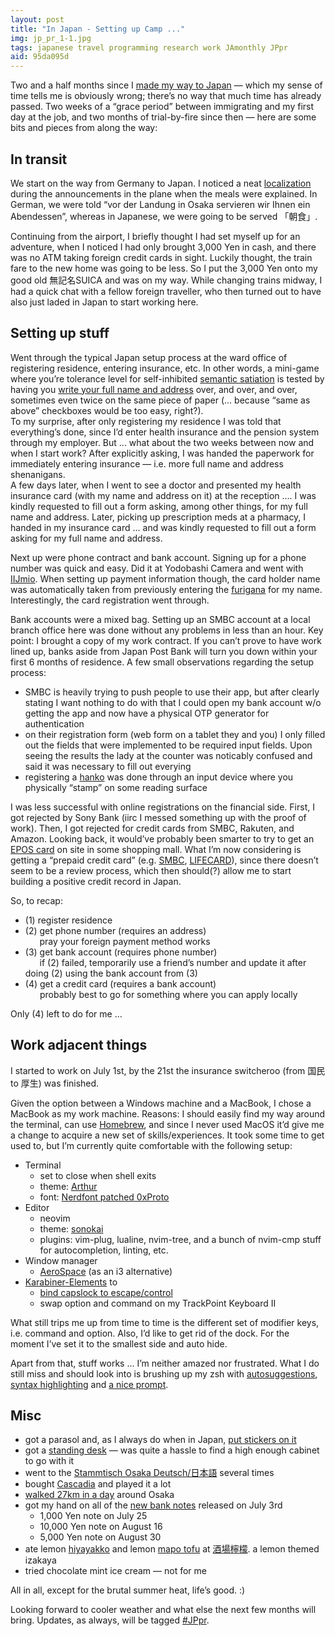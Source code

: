```yaml
---
layout: post
title: "In Japan - Setting up Camp ..."
img: jp_pr_1-1.jpg
tags: japanese travel programming research work JAmonthly JPpr
aid: 95da095d
---
```


Two and a half months since I [made my way to Japan](/a/61000820) — which my sense of time tells me is obviously wrong; there’s no way that much time has already passed. Two weeks of a “grace period” between immigrating and my first day at the job, and two months of trial-by-fire since then — here are some bits and pieces from along the way:

## In transit

We start on the way from Germany to Japan. I noticed a neat [localization](https://en.wikipedia.org/wiki/Language_localisation) during the announcements in the plane when the meals were explained. In German, we were told “<span class="mixlang"><span class="swap" swap="before landing in Osaka we will serve dinner"><span class="inner">vor der Landung in Osaka servieren wir Ihnen ein Abendessen</span></span></span>”, whereas in Japanese, we were going to be served 「<span class="mixlang"><span class="swap" swap="breakfast"><span class="inner">朝食</span></span></span>」.

Continuing from the airport, I briefly thought I had set myself up for an adventure, when I noticed I had only brought 3,000 Yen in cash, and there was no ATM taking foreign credit cards in sight. Luckily thought, the train fare to the new home was going to be less. So I put the 3,000 Yen onto my good old <span class="mixlang"><span class="swap" swap="anonymous SUICA IC card"><span class="inner">無記名SUICA</span></span></span> and was on my way. While changing trains midway, I had a quick chat with a fellow foreign traveller, who then turned out to have also just laded in Japan to start working here.
<!-- Continuing on the way from the airport to my new home in Japan, I had a nice quick encounter with a fellow traveller in a — giving it was really the only random stranger I talked to along the way — surprisingly similar situation.
At <span class="mixlang"><span class="swap" swap="Tennoji"><span class="inner">天王寺</span></span></span> station I entered the elevator from the platform to the concourse with my [two suitcases](/assets/img/blog/jp_pr_0_luggage.jpg), already filling up half of the available space. Next in the line of people behind me was Caucasian guy with two large suitcases. Entering and thereby filling up the remaining space, he commented: “only room for two, eh?” I think I only replied with a brief “looks like it” or so. A minute or two later, we both independently had made our way to one side of the concourse with an escalator upwards for the very last bit. There, we realized we had gone too far and now had to haul our suitcases back down the stairs. Taking our shared fate as a conversation starter, we had a quick chat where I learned he’s an Australian who also had just come to Japan to start working here.-->

## Setting up stuff

Went through the typical Japan setup process at the ward office of registering residence, entering insurance, etc. In other words, a mini-game where you’re tolerance level for self-inhibited [semantic satiation](https://en.wikipedia.org/wiki/Semantic_satiation) is tested by having you [write your full name and address](https://www.youtube.com/watch?v=AKkrfaH8S64&t) over, and over, and over, sometimes even twice on the same piece of paper (... because “same as above” checkboxes would be too easy, right?).  
To my surprise, after only registering my residence I was told that everything’s done, since I’d enter health insurance and the pension system through my employer. But ... what about the two weeks between now and when I start work? After explicitly asking, I was handed the paperwork for immediately entering insurance — i.e. more full name and address shenanigans.<!-- With residence, health insurance, and pension system registration, plus application for pension payment exemption due to no income, -->  
A few days later, when I went to see a doctor and presented my health insurance card (with my name and address on it)  at the reception .... I was kindly requested to fill out a form asking, among other things, for my full name and address. Later, picking up prescription meds at a pharmacy, I handed in my insurance card ... and was kindly requested to fill out a form asking for my full name and address.

Next up were phone contract and bank account. Signing up for a phone number was quick and easy. Did it at Yodobashi Camera and went with [IIJmio](https://www.iijmio.jp/). When setting up payment information though, the card holder name was automatically taken from previously entering the [furigana](https://en.wikipedia.org/wiki/Furigana) for my name. Interestingly, the card registration went through.

Bank accounts were a mixed bag. Setting up an SMBC account at a local branch office here was done without any problems in less than an hour. Key point: I brought a copy of my work contract. If you can’t prove to have work lined up, banks aside from Japan Post Bank will turn you down within your first 6 months of residence. A few small observations regarding the setup process:

* SMBC is heavily trying to push people to use their app, but after clearly stating I want nothing to do with that I could open my bank account w/o getting the app and now have a physical OTP generator for authentication
* on their registration form (web form on a tablet they and you) I only filled out the fields that were implemented to be required input fields. Upon seeing the results the lady at the counter was noticably confused and said it was necessary to fill out everying
* registering a [hanko](https://en.wikipedia.org/wiki/Seals_in_the_Sinosphere#Japanese_usage) was done through an input device where you physically “stamp” on some reading surface

I was less successful with online registrations on the financial side. First, I got rejected by Sony Bank (iirc I messed something up with the proof of work). Then, I got rejected for credit cards from SMBC, Rakuten, and Amazon. Looking back, it would’ve probably been smarter to try to get an [EPOS card](https://www.eposcard.co.jp/) on site in some shopping mall. What I’m now considering is getting a “prepaid credit card” (e.g. [SMBC](https://www.smbc-card.com/prepaid/visaprepaid/index.jsp), [LIFECARD](https://www.lifecard.co.jp/lp/lifecard-dp/)), since there doesn’t seem to be a review process, which then should(?) allow me to start building a positive credit record in Japan.

So, to recap:  

* (1) register residence
* (2) get phone number (requires an address)  
  <span style="visibility: hidden;">(2) </span>pray your foreign payment method works
* (3) get bank account (requires phone number)  
  <span style="visibility: hidden;">(3) </span>if (2) failed, temporarily use a friend’s number and update it after doing (2) using the bank account from (3)
* (4) get a credit card (requires a bank account)  
  <span style="visibility: hidden;">(4) </span>probably best to go for something where you can apply locally

Only (4) left to do for me ...

## Work adjacent things

I started to work on July 1st, by the 21st the insurance switcheroo (from <span class="mixlang"><span class="swap" swap="personal"><span class="inner">国民</span></span></span> to <span class="mixlang"><span class="swap" swap="through work"><span class="inner">厚生</span></span></span>) was finished.

Given the option between a Windows machine and a MacBook, I chose a MacBook as my work machine. Reasons: I should easily find my way around the terminal, can use [Homebrew](https://brew.sh/), and since I never used MacOS it’d give me a change to acquire a new set of skills/experiences. It took some time to get used to, but I’m currently quite comfortable with the following setup:

* Terminal
    * set to close when shell exits
    * theme: [Arthur](https://github.com/lysyi3m/macos-terminal-themes?tab=readme-ov-file#arthur-download)
    * font: [Nerdfont patched 0xProto](https://github.com/ryanoasis/nerd-fonts/tree/master/patched-fonts/0xProto)
* Editor
    * neovim
    * theme: [sonokai](https://github.com/sainnhe/sonokai)
    * plugins: vim-plug, lualine, nvim-tree, and a bunch of nvim-cmp stuff for autocompletion, linting, etc.
* Window manager
    * [AeroSpace](https://github.com/nikitabobko/AeroSpace) (as an i3 alternative)
* [Karabiner-Elements](https://karabiner-elements.pqrs.org/) to
    * [bind capslock to escape/control](https://ke-complex-modifications.pqrs.org/#CapsLockToEscCtrlNumPad)
    * swap option and command on my TrackPoint Keyboard II

What still trips me up from time to time is the different set of modifier keys, i.e. command and option. Also, I’d like to get rid of the dock. For the moment I’ve set it to the smallest side and auto hide.

Apart from that, stuff works ... I’m neither amazed nor frustrated. What I do still miss and should look into is brushing up my zsh with [autosuggestions](https://github.com/zsh-users/zsh-autosuggestions), [syntax highlighting](https://github.com/zsh-users/zsh-syntax-highlighting) and [a nice prompt](https://github.com/spaceship-prompt/spaceship-prompt).

## Misc

* got a parasol and, as I always do when in Japan, [put stickers on it](/assets/img/blog/jp_pr_1-1_umbrellasticker.jpg)
* got a [standing desk](/assets/img/blog/jp_pr_1-1_standingdesk.jpg) — was quite a hassle to find a high enough cabinet to go with it
* went to the [Stammtisch Osaka Deutsch/日本語](https://www.meetup.com/osaka-stammtisch/) several times
* bought [Cascadia](https://en.wikipedia.org/wiki/Cascadia_(board_game)) and played it a lot
* [walked 27km in a day](/assets/img/blog/jp_pr_1-1_osaka27k.jpg) around Osaka
* got my hand on all of the [new bank notes](https://en.wikipedia.org/wiki/Banknotes_of_the_Japanese_yen#2024) released on July 3rd
    * 1,000 Yen note on July 25
    * 10,000 Yen note on August 16
    * 5,000 Yen note on August 30
* ate lemon [hiyayakko](https://en.wikipedia.org/wiki/Hiyayakko) and lemon [mapo tofu](https://en.wikipedia.org/wiki/Mapo_tofu) at [酒場檸檬](https://tabelog.com/kyoto/A2601/A260201/26031115/). a lemon themed izakaya
* tried chocolate mint ice cream — not for me

All in all, except for the brutal summer heat, life’s good. :)

Looking forward to cooler weather and what else the next few months will bring. Updates, as always, will be tagged [#JPpr](/s/JPpr).
